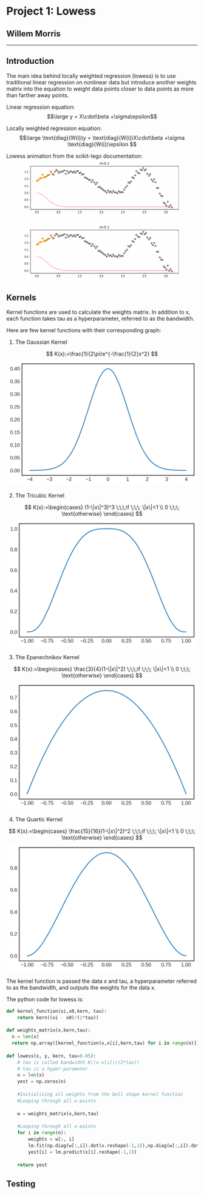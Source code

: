 # Project 1: Lowess
## Willem Morris
---
## **Introduction**
The main idea behind locally weighted regression (lowess) is to use traditional linear regression on nonlinear data but introduce another weights matrix into the equation to weight data points closer to data points as more than farther away points. 

Linear regression equation: 
$$\large y = X\cdot\beta +\sigma\epsilon$$

Locally weighted regression equation:
$$\large \text{diag}(W(i))y = \text{diag}(W(i))X\cdot\beta +\sigma \text{diag}(W(i))\epsilon $$

Lowess animation from the scikit-lego documentation:
![Example of how weights work](./images/lowess-rolling.gif)

![Example of how locally weighted regression works](images/lowess-pred-1.gif)

## **Kernels**

Kernel functions are used to calculate the weights matrix. In addition to x, each function takes tau as a hyperparameter, referred to as the bandwidth. 

Here are few kernel functions with their corresponding graph:

1.   The Gaussian Kernel

$$ K(x):=\frac{1}{2\pi}e^{-\frac{1}{2}x^2} $$
![Gaussian Kernel](./images/gaussian.png "Gaussian Kernel")

2.   The Tricubic Kernel

$$ K(x):=\begin{cases}
(1-\|x\|^3)^3 \;\;\;if \;\;\; \|x\|<1 \\
0 \;\;\; \text{otherwise}
\end{cases}
$$
![Tricubic Kernel](./images/tricubic.png "Tricubic Kernel")

3.   The Epanechnikov Kernel

$$ K(x):=\begin{cases}
\frac{3}{4}(1-\|x\|^2) \;\;\;if \;\;\; \|x\|<1 \\
0 \;\;\; \text{otherwise}
\end{cases}
$$
![Epanechnikov Kernel](./images/epanechnikov.png "Epanechnikov Kernel")

4.   The Quartic Kernel

$$ K(x):=\begin{cases}
\frac{15}{16}(1-\|x\|^2)^2 \;\;\;if \;\;\; \|x\|<1 \\
0 \;\;\; \text{otherwise}
\end{cases}
$$
![Quartic Kernel](./images/quartic.png "Quartic Kernel")

The kernel function is passed the data x and tau, a hyperparameter referred to as the bandwidth, and outputs the weights for the data x.



The python code for lowess is:
```python
def kernel_function(xi,x0,kern, tau): 
    return kern((xi - x0)/(2*tau))

def weights_matrix(x,kern,tau):
  n = len(x)
  return np.array([kernel_function(x,x[i],kern,tau) for i in range(n)]) 

def lowess(x, y, kern, tau=0.05):
    # tau is called bandwidth K((x-x[i])/(2*tau))
    # tau is a hyper-parameter
    n = len(x)
    yest = np.zeros(n)
    
    #Initializing all weights from the bell shape kernel function       
    #Looping through all x-points
    
    w = weights_matrix(x,kern,tau)    
    
    #Looping through all x-points
    for i in range(n):
        weights = w[:, i]
        lm.fit(np.diag(w[:,i]).dot(x.reshape(-1,1)),np.diag(w[:,i]).dot(y.reshape(-1,1)))
        yest[i] = lm.predict(x[i].reshape(-1,1)) 

    return yest
```

## **Testing**
